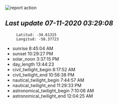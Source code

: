 ![report action](https://github.com/matiasz8/actions-for-reports/workflows/report%20action/badge.svg?branch=develop) 


## *****Last update 07-11-2020 03:29:08*****



		 Latitud: -34.61315
		 Longitud: -58.37723

 - sunrise 	 8:45:04 AM
 - sunset 	 10:29:27 PM
 - solar_noon 	 3:37:15 PM
 - day_length 	 13:44:23
 - civil_twilight_begin 	 8:17:52 AM
 - civil_twilight_end 	 10:56:38 PM
 - nautical_twilight_begin 	 7:44:57 AM
 - nautical_twilight_end 	 11:29:33 PM
 - astronomical_twilight_begin 	 7:10:06 AM
 - astronomical_twilight_end 	 12:04:25 AM
